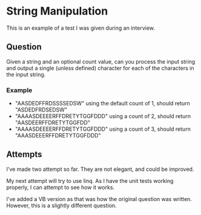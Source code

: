 # String Manipulation

This is an example of a test I was given during an interview.

## Question

Given a string and an optional count value, can you process the input string
and output a single (unless defined) character for each of the characters
in the input string.

### Example

* "AASDEDFFRDSSSSEDSW" using the default count of 1, should return "ASDEDFRDSEDSW"
* "AAAASDEEEERFFDRETYTGGFDDD" using a count of 2, should return "AASDEERFFDRETYTGGFDD"
* "AAAASDEEEERFFDRETYTGGFDDD" using a count of 3, should return "AAASDEEERFFDRETYTGGFDDD"

## Attempts

I've made two attempt so far.  They are not elegant, and could be improved.

My next attempt will try to use linq.  As I have the unit tests working properly, I can attempt to see how it works.

I've added a VB version as that was how the original question was written.  However, this is a slightly different question.